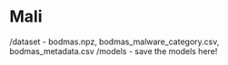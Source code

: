 # Mali


/dataset - bodmas.npz, bodmas_malware_category.csv, bodmas_metadata.csv
/models - save the models here!
